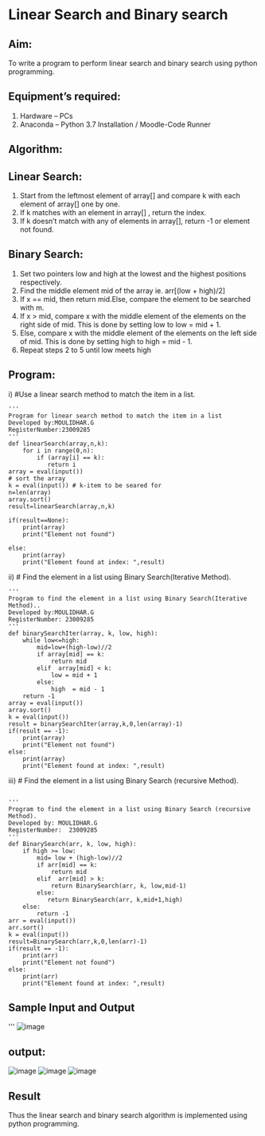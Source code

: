 # Linear Search and Binary search
## Aim:
To write a program to perform linear search and binary search using python programming.
## Equipment’s required:
1.	Hardware – PCs
2.	Anaconda – Python 3.7 Installation / Moodle-Code Runner
## Algorithm:
## Linear Search:
1.	Start from the leftmost element of array[] and compare k with each element of array[] one by one.
2.	If k matches with an element in array[] , return the index.
3.	If k doesn’t match with any of elements in array[], return -1 or element not found.
## Binary Search:
1.	Set two pointers low and high at the lowest and the highest positions respectively.
2.	Find the middle element mid of the array ie. arr[(low + high)/2]
3.	If x == mid, then return mid.Else, compare the element to be searched with m.
4.	If x > mid, compare x with the middle element of the elements on the right side of mid. This is done by setting low to low = mid + 1.
5.	Else, compare x with the middle element of the elements on the left side of mid. This is done by setting high to high = mid - 1.
6.	Repeat steps 2 to 5 until low meets high
## Program:
i)	#Use a linear search method to match the item in a list.
```
''' 
Program for linear search method to match the item in a list
Developed by:MOULIDHAR.G
RegisterNumber:23009285 
'''
def linearSearch(array,n,k):
    for i in range(0,n):
        if (array[i] == k):
           return i
array = eval(input())
# sort the array
k = eval(input()) # k-item to be seared for
n=len(array)
array.sort()
result=linearSearch(array,n,k)

if(result==None):
    print(array)
    print("Element not found")

else:
    print(array)
    print("Element found at index: ",result)
```
ii)	# Find the element in a list using Binary Search(Iterative Method).
```
''' 
Program to find the element in a list using Binary Search(Iterative Method)..
Developed by:MOULIDHAR.G
RegisterNumber: 23009285 
'''
def binarySearchIter(array, k, low, high):
    while low<=high:
        mid=low+(high-low)//2
        if array[mid] == k:
            return mid
        elif  array[mid] < k:
            low = mid + 1
        else:
            high  = mid - 1
    return -1
array = eval(input())
array.sort()
k = eval(input())
result = binarySearchIter(array,k,0,len(array)-1)
if(result == -1):
    print(array)
    print("Element not found")
else:
    print(array)
    print("Element found at index: ",result)
```
iii)	# Find the element in a list using Binary Search (recursive Method).
```

''' 
Program to find the element in a list using Binary Search (recursive Method).
Developed by: MOULIDHAR.G
RegisterNumber:  23009285 
'''
def BinarySearch(arr, k, low, high):
    if high >= low:
        mid= low + (high-low)//2
        if arr[mid] == k:
            return mid
        elif  arr[mid] > k:
            return BinarySearch(arr, k, low,mid-1)
        else:
           return BinarySearch(arr, k,mid+1,high)
    else:
        return -1
arr = eval(input())
arr.sort()
k = eval(input())
result=BinarySearch(arr,k,0,len(arr)-1)
if(result == -1):
    print(arr)
    print("Element not found")
else:
    print(arr)
    print("Element found at index: ",result)
```
## Sample Input and Output
''' 
![image](https://github.com/moulidharyadav/Search-Algorithm/assets/147078316/cfafed08-8396-4580-b6a9-a6290e69b946)
## output:
![image](https://github.com/moulidharyadav/Search-Algorithm/assets/147078316/e961c862-e7e7-446a-82a3-9c8012be1578)
![image](https://github.com/moulidharyadav/Search-Algorithm/assets/147078316/18168d23-93ad-4a05-8968-ea2a3fc3d453)
![image](https://github.com/moulidharyadav/Search-Algorithm/assets/147078316/22b809e6-abbc-405d-91c5-364328b4ab33)
## Result
Thus the linear search and binary search algorithm is implemented using python programming.
